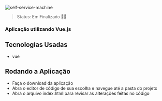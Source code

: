 ![self-service-machine](https://github.com/RodrigoSCurcio/self-service-machine/assets/59969422/7fde5d61-8c04-4e93-b91a-45bad2065445)
> Status: Em Finalizado 👌🏼


### Aplicação utilizando Vue.js

## Tecnologias Usadas
+ vue

## Rodando a Aplicação
+ Faça o download da aplicação
+ Abra o editor de código de sua escolha e navegue até a pasta do projeto
+ Abra o arquivo index.html para revisar as alterações feitas no código
